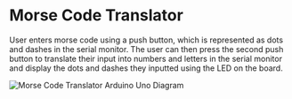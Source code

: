 # Morse Code Translator
User enters morse code using a push button, which is represented as dots and dashes in the serial monitor. The user can then press the second push button to translate their input into numbers and letters in the serial monitor and display the dots and dashes they inputted using the LED on the board.

![Morse Code Translator Arduino Uno Diagram](https://user-images.githubusercontent.com/115806587/224859128-3efc5c84-f430-4f8a-8be2-cc5a2bd8f77f.png)
